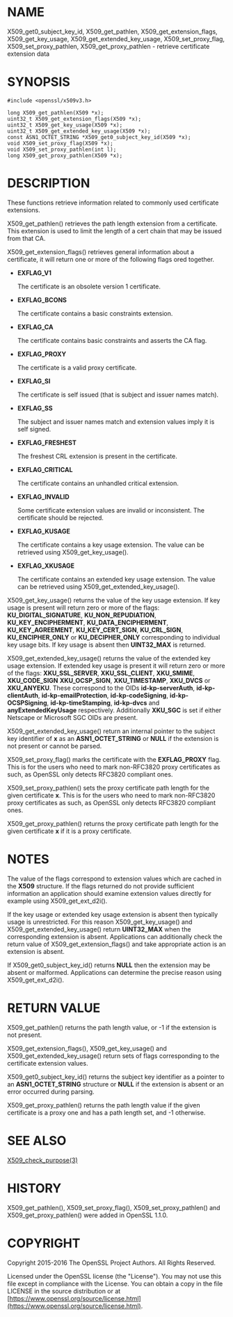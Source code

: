 # NAME

X509\_get0\_subject\_key\_id,
X509\_get\_pathlen,
X509\_get\_extension\_flags,
X509\_get\_key\_usage,
X509\_get\_extended\_key\_usage,
X509\_set\_proxy\_flag,
X509\_set\_proxy\_pathlen,
X509\_get\_proxy\_pathlen - retrieve certificate extension data

# SYNOPSIS

    #include <openssl/x509v3.h>

    long X509_get_pathlen(X509 *x);
    uint32_t X509_get_extension_flags(X509 *x);
    uint32_t X509_get_key_usage(X509 *x);
    uint32_t X509_get_extended_key_usage(X509 *x);
    const ASN1_OCTET_STRING *X509_get0_subject_key_id(X509 *x);
    void X509_set_proxy_flag(X509 *x);
    void X509_set_proxy_pathlen(int l);
    long X509_get_proxy_pathlen(X509 *x);

# DESCRIPTION

These functions retrieve information related to commonly used certificate extensions.

X509\_get\_pathlen() retrieves the path length extension from a certificate.
This extension is used to limit the length of a cert chain that may be
issued from that CA.

X509\_get\_extension\_flags() retrieves general information about a certificate,
it will return one or more of the following flags ored together.

- **EXFLAG\_V1**

    The certificate is an obsolete version 1 certificate.

- **EXFLAG\_BCONS**

    The certificate contains a basic constraints extension.

- **EXFLAG\_CA**

    The certificate contains basic constraints and asserts the CA flag.

- **EXFLAG\_PROXY**

    The certificate is a valid proxy certificate.

- **EXFLAG\_SI**

    The certificate is self issued (that is subject and issuer names match).

- **EXFLAG\_SS**

    The subject and issuer names match and extension values imply it is self
    signed.

- **EXFLAG\_FRESHEST**

    The freshest CRL extension is present in the certificate.

- **EXFLAG\_CRITICAL**

    The certificate contains an unhandled critical extension.

- **EXFLAG\_INVALID**

    Some certificate extension values are invalid or inconsistent. The
    certificate should be rejected.

- **EXFLAG\_KUSAGE**

    The certificate contains a key usage extension. The value can be retrieved
    using X509\_get\_key\_usage().

- **EXFLAG\_XKUSAGE**

    The certificate contains an extended key usage extension. The value can be
    retrieved using X509\_get\_extended\_key\_usage().

X509\_get\_key\_usage() returns the value of the key usage extension.  If key
usage is present will return zero or more of the flags:
**KU\_DIGITAL\_SIGNATURE**, **KU\_NON\_REPUDIATION**, **KU\_KEY\_ENCIPHERMENT**,
**KU\_DATA\_ENCIPHERMENT**, **KU\_KEY\_AGREEMENT**, **KU\_KEY\_CERT\_SIGN**,
**KU\_CRL\_SIGN**, **KU\_ENCIPHER\_ONLY** or **KU\_DECIPHER\_ONLY** corresponding to
individual key usage bits. If key usage is absent then **UINT32\_MAX** is
returned.

X509\_get\_extended\_key\_usage() returns the value of the extended key usage
extension. If extended key usage is present it will return zero or more of the
flags: **XKU\_SSL\_SERVER**, **XKU\_SSL\_CLIENT**, **XKU\_SMIME**, **XKU\_CODE\_SIGN**
**XKU\_OCSP\_SIGN**, **XKU\_TIMESTAMP**, **XKU\_DVCS** or **XKU\_ANYEKU**. These
correspond to the OIDs **id-kp-serverAuth**, **id-kp-clientAuth**,
**id-kp-emailProtection**, **id-kp-codeSigning**, **id-kp-OCSPSigning**,
**id-kp-timeStamping**, **id-kp-dvcs** and **anyExtendedKeyUsage** respectively.
Additionally **XKU\_SGC** is set if either Netscape or Microsoft SGC OIDs are
present.

X509\_get\_extended\_key\_usage() return an internal pointer to the subject key
identifier of **x** as an **ASN1\_OCTET\_STRING** or **NULL** if the extension
is not present or cannot be parsed.

X509\_set\_proxy\_flag() marks the certificate with the **EXFLAG\_PROXY** flag.
This is for the users who need to mark non-RFC3820 proxy certificates as
such, as OpenSSL only detects RFC3820 compliant ones.

X509\_set\_proxy\_pathlen() sets the proxy certificate path length for the given
certificate **x**.  This is for the users who need to mark non-RFC3820 proxy
certificates as such, as OpenSSL only detects RFC3820 compliant ones.

X509\_get\_proxy\_pathlen() returns the proxy certificate path length for the
given certificate **x** if it is a proxy certificate.

# NOTES

The value of the flags correspond to extension values which are cached
in the **X509** structure. If the flags returned do not provide sufficient
information an application should examine extension values directly
for example using X509\_get\_ext\_d2i().

If the key usage or extended key usage extension is absent then typically usage
is unrestricted. For this reason X509\_get\_key\_usage() and
X509\_get\_extended\_key\_usage() return **UINT32\_MAX** when the corresponding
extension is absent. Applications can additionally check the return value of
X509\_get\_extension\_flags() and take appropriate action is an extension is
absent.

If X509\_get0\_subject\_key\_id() returns **NULL** then the extension may be
absent or malformed. Applications can determine the precise reason using
X509\_get\_ext\_d2i().

# RETURN VALUE

X509\_get\_pathlen() returns the path length value, or -1 if the extension
is not present.

X509\_get\_extension\_flags(), X509\_get\_key\_usage() and
X509\_get\_extended\_key\_usage() return sets of flags corresponding to the
certificate extension values.

X509\_get0\_subject\_key\_id() returns the subject key identifier as a
pointer to an **ASN1\_OCTET\_STRING** structure or **NULL** if the extension
is absent or an error occurred during parsing.

X509\_get\_proxy\_pathlen() returns the path length value if the given
certificate is a proxy one and has a path length set, and -1 otherwise.

# SEE ALSO

[X509\_check\_purpose(3)](http://man.he.net/man3/X509_check_purpose)

# HISTORY

X509\_get\_pathlen(), X509\_set\_proxy\_flag(), X509\_set\_proxy\_pathlen() and
X509\_get\_proxy\_pathlen() were added in OpenSSL 1.1.0.

# COPYRIGHT

Copyright 2015-2016 The OpenSSL Project Authors. All Rights Reserved.

Licensed under the OpenSSL license (the "License").  You may not use
this file except in compliance with the License.  You can obtain a copy
in the file LICENSE in the source distribution or at
[https://www.openssl.org/source/license.html](https://www.openssl.org/source/license.html).
